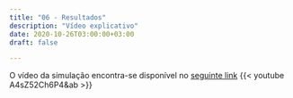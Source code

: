 ```yaml
---
title: "06 - Resultados"
description: "Vídeo explicativo"
date: 2020-10-26T03:00:00+03:00
draft: false

---
```


O vídeo da simulação encontra-se disponível no [seguinte link](https://www.youtube.com/watch?v=A4sZ52Ch6P4&ab_channel=GABRIELADOPFERRICARDI)
{{< youtube A4sZ52Ch6P4&ab >}}
